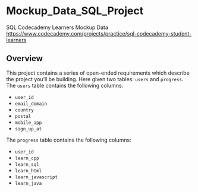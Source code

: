 # Mockup_Data_SQL_Project
SQL Codecademy Learners Mockup Data
https://www.codecademy.com/projects/practice/sql-codecademy-student-learners

## Overview
This project contains a series of open-ended requirements which describe the project you’ll be building.
Here given two tables: `users` and `progress`. The `users` table contains the following columns:

- `user_id`
- `email_domain`
- `country`
- `postal`
- `mobile_app`
- `sign_up_at`

The `progress` table contains the following columns:
- `user_id`
- `learn_cpp`
- `learn_sql`
- `learn_html`
- `learn_javascript`
- `learn_java`
